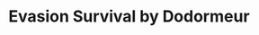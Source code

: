 <script setup>

import CalcEmulator from "../components/CalcEmulator.vue"
import evasion_survival from "../evasion_survival.ts"

</script>

# Evasion Survival by Dodormeur

<CalcEmulator :program="evasion_survival"/>
